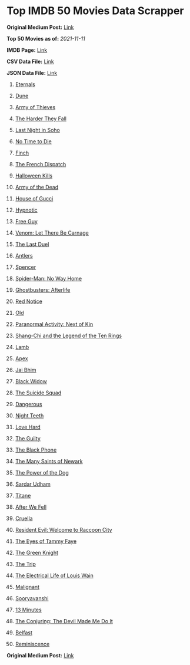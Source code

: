 # Top IMDB 50 Movies Data Scrapper

**Original Medium Post:** [Link](https://medium.com/@nishantsahoo/which-movie-should-i-watch-5c83a3c0f5b1) 

**Top 50 Movies as of:** _2021-11-11_

**IMDB Page:** [Link](http://www.imdb.com/search/title?release_date=2021,2021&title_type=feature)

**CSV Data File:** [Link](/Data/data.csv)

**JSON Data File:** [Link](/Data/data.json)

1. [Eternals](https://www.imdb.com/title/tt9032400/?ref_=adv_li_tt)

2. [Dune](https://www.imdb.com/title/tt1160419/?ref_=adv_li_tt)

3. [Army of Thieves](https://www.imdb.com/title/tt13024674/?ref_=adv_li_tt)

4. [The Harder They Fall](https://www.imdb.com/title/tt10696784/?ref_=adv_li_tt)

5. [Last Night in Soho](https://www.imdb.com/title/tt9639470/?ref_=adv_li_tt)

6. [No Time to Die](https://www.imdb.com/title/tt2382320/?ref_=adv_li_tt)

7. [Finch](https://www.imdb.com/title/tt3420504/?ref_=adv_li_tt)

8. [The French Dispatch](https://www.imdb.com/title/tt8847712/?ref_=adv_li_tt)

9. [Halloween Kills](https://www.imdb.com/title/tt10665338/?ref_=adv_li_tt)

10. [Army of the Dead](https://www.imdb.com/title/tt0993840/?ref_=adv_li_tt)

11. [House of Gucci](https://www.imdb.com/title/tt11214590/?ref_=adv_li_tt)

12. [Hypnotic](https://www.imdb.com/title/tt12383460/?ref_=adv_li_tt)

13. [Free Guy](https://www.imdb.com/title/tt6264654/?ref_=adv_li_tt)

14. [Venom: Let There Be Carnage](https://www.imdb.com/title/tt7097896/?ref_=adv_li_tt)

15. [The Last Duel](https://www.imdb.com/title/tt4244994/?ref_=adv_li_tt)

16. [Antlers](https://www.imdb.com/title/tt7740510/?ref_=adv_li_tt)

17. [Spencer](https://www.imdb.com/title/tt12536294/?ref_=adv_li_tt)

18. [Spider-Man: No Way Home](https://www.imdb.com/title/tt10872600/?ref_=adv_li_tt)

19. [Ghostbusters: Afterlife](https://www.imdb.com/title/tt4513678/?ref_=adv_li_tt)

20. [Red Notice](https://www.imdb.com/title/tt7991608/?ref_=adv_li_tt)

21. [Old](https://www.imdb.com/title/tt10954652/?ref_=adv_li_tt)

22. [Paranormal Activity: Next of Kin](https://www.imdb.com/title/tt10515988/?ref_=adv_li_tt)

23. [Shang-Chi and the Legend of the Ten Rings](https://www.imdb.com/title/tt9376612/?ref_=adv_li_tt)

24. [Lamb](https://www.imdb.com/title/tt9812474/?ref_=adv_li_tt)

25. [Apex](https://www.imdb.com/title/tt13265876/?ref_=adv_li_tt)

26. [Jai Bhim](https://www.imdb.com/title/tt15097216/?ref_=adv_li_tt)

27. [Black Widow](https://www.imdb.com/title/tt3480822/?ref_=adv_li_tt)

28. [The Suicide Squad](https://www.imdb.com/title/tt6334354/?ref_=adv_li_tt)

29. [Dangerous](https://www.imdb.com/title/tt3876910/?ref_=adv_li_tt)

30. [Night Teeth](https://www.imdb.com/title/tt10763820/?ref_=adv_li_tt)

31. [Love Hard](https://www.imdb.com/title/tt10752004/?ref_=adv_li_tt)

32. [The Guilty](https://www.imdb.com/title/tt9421570/?ref_=adv_li_tt)

33. [The Black Phone](https://www.imdb.com/title/tt7144666/?ref_=adv_li_tt)

34. [The Many Saints of Newark](https://www.imdb.com/title/tt8110232/?ref_=adv_li_tt)

35. [The Power of the Dog](https://www.imdb.com/title/tt10293406/?ref_=adv_li_tt)

36. [Sardar Udham](https://www.imdb.com/title/tt10280296/?ref_=adv_li_tt)

37. [Titane](https://www.imdb.com/title/tt10944760/?ref_=adv_li_tt)

38. [After We Fell](https://www.imdb.com/title/tt13069986/?ref_=adv_li_tt)

39. [Cruella](https://www.imdb.com/title/tt3228774/?ref_=adv_li_tt)

40. [Resident Evil: Welcome to Raccoon City](https://www.imdb.com/title/tt6920084/?ref_=adv_li_tt)

41. [The Eyes of Tammy Faye](https://www.imdb.com/title/tt9115530/?ref_=adv_li_tt)

42. [The Green Knight](https://www.imdb.com/title/tt9243804/?ref_=adv_li_tt)

43. [The Trip](https://www.imdb.com/title/tt13109952/?ref_=adv_li_tt)

44. [The Electrical Life of Louis Wain](https://www.imdb.com/title/tt10687506/?ref_=adv_li_tt)

45. [Malignant](https://www.imdb.com/title/tt3811906/?ref_=adv_li_tt)

46. [Sooryavanshi](https://www.imdb.com/title/tt9531772/?ref_=adv_li_tt)

47. [13 Minutes](https://www.imdb.com/title/tt9274670/?ref_=adv_li_tt)

48. [The Conjuring: The Devil Made Me Do It](https://www.imdb.com/title/tt7069210/?ref_=adv_li_tt)

49. [Belfast](https://www.imdb.com/title/tt12789558/?ref_=adv_li_tt)

50. [Reminiscence](https://www.imdb.com/title/tt3272066/?ref_=adv_li_tt)

**Original Medium Post:** [Link](https://medium.com/@nishantsahoo/which-movie-should-i-watch-5c83a3c0f5b1) 
